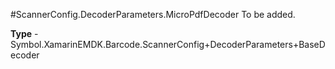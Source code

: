 #ScannerConfig.DecoderParameters.MicroPdfDecoder
To be added.

**Type** - Symbol.XamarinEMDK.Barcode.ScannerConfig+DecoderParameters+BaseDecoder



